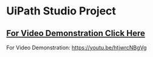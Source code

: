 <h1>UiPath Studio Project</h1>

[<h2>For Video Demonstration Click Here</h2>](https://youtu.be/htjwrcNBgVg)
For Video Demonstration: https://youtu.be/htjwrcNBgVg
